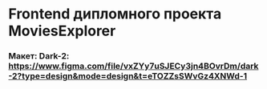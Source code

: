 # Frontend дипломного проекта MoviesExplorer

### Макет: Dark-2: https://www.figma.com/file/vxZYy7uSJECy3jn4BOvrDm/dark-2?type=design&mode=design&t=eTOZZsSWvGz4XNWd-1


